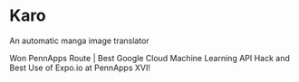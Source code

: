 # Karo
An automatic manga image translator

Won PennApps Route | Best Google Cloud Machine Learning API Hack and Best Use of Expo.io at PennApps XVI!
